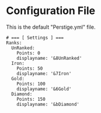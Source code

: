 # Configuration File

This is the default "Perstige.yml" file.

    # === [ Settings ] ===
    Ranks:
      UnRanked:
        Points: 0
        displayname: '&8UnRanked'
      Iron:
        Points: 50
        displayname: '&7Iron'
      Gold:
        Points: 100
        displayname: '&6Gold'
      Diamond:
        Points: 150
        displayname: '&bDiamond'
    
